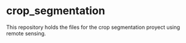 # crop_segmentation
This repository holds the files for the crop segmentation proyect using remote sensing.
